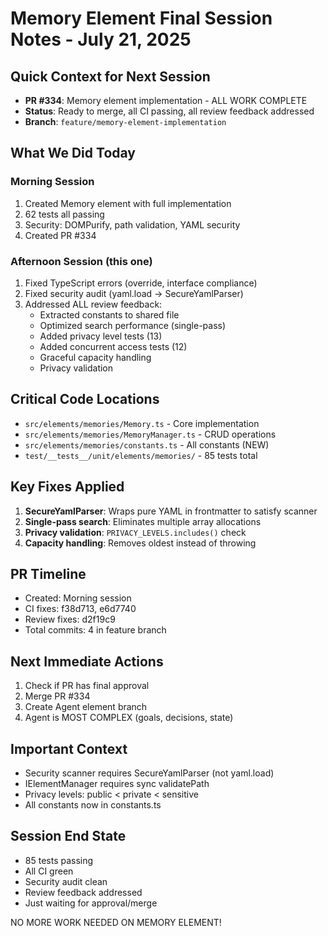 # Memory Element Final Session Notes - July 21, 2025

## Quick Context for Next Session
- **PR #334**: Memory element implementation - ALL WORK COMPLETE
- **Status**: Ready to merge, all CI passing, all review feedback addressed
- **Branch**: `feature/memory-element-implementation`

## What We Did Today

### Morning Session
1. Created Memory element with full implementation
2. 62 tests all passing
3. Security: DOMPurify, path validation, YAML security
4. Created PR #334

### Afternoon Session (this one)
1. Fixed TypeScript errors (override, interface compliance)
2. Fixed security audit (yaml.load → SecureYamlParser)
3. Addressed ALL review feedback:
   - Extracted constants to shared file
   - Optimized search performance (single-pass)
   - Added privacy level tests (13)
   - Added concurrent access tests (12)
   - Graceful capacity handling
   - Privacy validation

## Critical Code Locations
- `src/elements/memories/Memory.ts` - Core implementation
- `src/elements/memories/MemoryManager.ts` - CRUD operations
- `src/elements/memories/constants.ts` - All constants (NEW)
- `test/__tests__/unit/elements/memories/` - 85 tests total

## Key Fixes Applied
1. **SecureYamlParser**: Wraps pure YAML in frontmatter to satisfy scanner
2. **Single-pass search**: Eliminates multiple array allocations
3. **Privacy validation**: `PRIVACY_LEVELS.includes()` check
4. **Capacity handling**: Removes oldest instead of throwing

## PR Timeline
- Created: Morning session
- CI fixes: f38d713, e6d7740
- Review fixes: d2f19c9
- Total commits: 4 in feature branch

## Next Immediate Actions
1. Check if PR has final approval
2. Merge PR #334
3. Create Agent element branch
4. Agent is MOST COMPLEX (goals, decisions, state)

## Important Context
- Security scanner requires SecureYamlParser (not yaml.load)
- IElementManager requires sync validatePath
- Privacy levels: public < private < sensitive
- All constants now in constants.ts

## Session End State
- 85 tests passing
- All CI green
- Security audit clean
- Review feedback addressed
- Just waiting for approval/merge

NO MORE WORK NEEDED ON MEMORY ELEMENT!